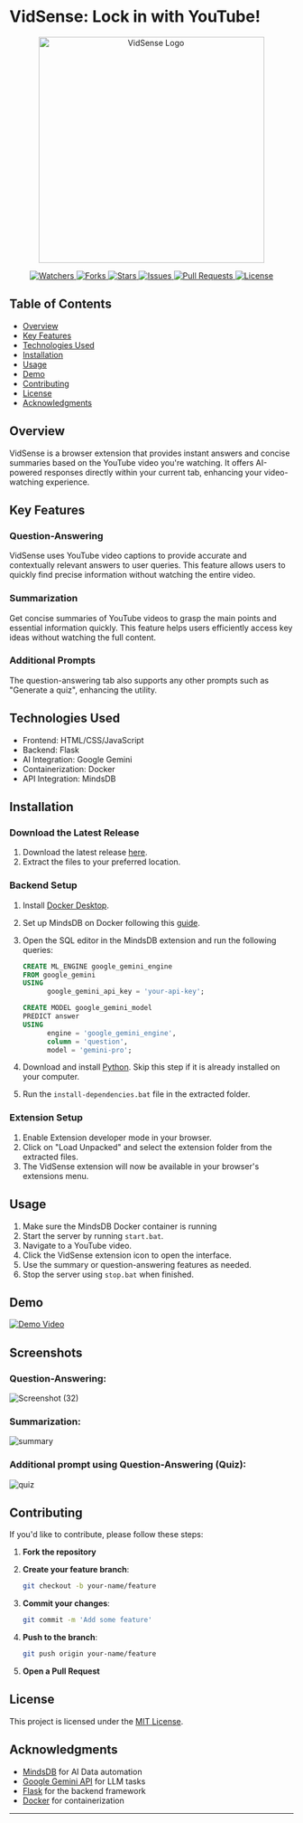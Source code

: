 # VidSense: Lock in with YouTube!

<p align="center">
  <img src="https://github.com/user-attachments/assets/f6607a6e-f1b8-45b9-87f9-96153be44013" width="400" alt="VidSense Logo">
</p>

<p align="center">
  <a href="https://github.com/apoorvsxna/VidSense-MindsDB" target="_blank">
    <img src="https://img.shields.io/github/watchers/apoorvsxna/VidSense-MindsDB?style=for-the-badge&logo=appveyor" alt="Watchers"/>
  </a>
  <a href="https://github.com/apoorvsxna/VidSense-MindsDB/fork" target="_blank">
    <img src="https://img.shields.io/github/forks/apoorvsxna/VidSense-MindsDB?style=for-the-badge&logo=appveyor" alt="Forks"/>
  </a>
  <a href="https://github.com/apoorvsxna/VidSense-MindsDB/stargazers" target="_blank">
    <img src="https://img.shields.io/github/stars/apoorvsxna/VidSense-MindsDB?style=for-the-badge&logo=appveyor" alt="Stars"/>
  </a>
  <a href="https://github.com/apoorvsxna/VidSense-MindsDB/issues" target="_blank">
    <img src="https://img.shields.io/github/issues/apoorvsxna/VidSense-MindsDB?style=for-the-badge&logo=appveyor" alt="Issues"/>
  </a>
  <a href="https://github.com/apoorvsxna/VidSense-MindsDB/pulls" target="_blank">
    <img src="https://img.shields.io/github/issues-pr/apoorvsxna/VidSense-MindsDB?style=for-the-badge&logo=appveyor" alt="Pull Requests"/>
  </a>
  <a href="https://github.com/apoorvsxna/VidSense-MindsDB/blob/master/LICENSE" target="_blank">
    <img src="https://img.shields.io/github/license/apoorvsxna/VidSense-MindsDB?style=for-the-badge&logo=appveyor" alt="License" />
  </a>
</p>

## Table of Contents

- [Overview](#overview)
- [Key Features](#key-features)
- [Technologies Used](#technologies-used)
- [Installation](#installation)
- [Usage](#usage)
- [Demo](#demo)
- [Contributing](#contributing)
- [License](#license)
- [Acknowledgments](#acknowledgments)

## Overview

VidSense is a browser extension that provides instant answers and concise summaries based on the YouTube video you're watching. It offers AI-powered responses directly within your current tab, enhancing your video-watching experience.

## Key Features

### Question-Answering
VidSense uses YouTube video captions to provide accurate and contextually relevant answers to user queries. This feature allows users to quickly find precise information without watching the entire video.

### Summarization
Get concise summaries of YouTube videos to grasp the main points and essential information quickly. This feature helps users efficiently access key ideas without watching the full content.

### Additional Prompts
The question-answering tab also supports any other prompts such as "Generate a quiz", enhancing the utility.

## Technologies Used

- Frontend: HTML/CSS/JavaScript
- Backend: Flask
- AI Integration: Google Gemini
- Containerization: Docker
- API Integration: MindsDB

## Installation

### Download the Latest Release

1. Download the latest release [here](https://github.com/apoorvsxna/VidSense-MindsDB/releases).
2. Extract the files to your preferred location.

### Backend Setup

1. Install [Docker Desktop](https://docs.docker.com/desktop/install/windows-install/).
2. Set up MindsDB on Docker following this [guide](https://docs.mindsdb.com/setup/self-hosted/docker-desktop).
3. Open the SQL editor in the MindsDB extension and run the following queries:

   ```sql
   CREATE ML_ENGINE google_gemini_engine
   FROM google_gemini
   USING
         google_gemini_api_key = 'your-api-key';

   CREATE MODEL google_gemini_model
   PREDICT answer
   USING
         engine = 'google_gemini_engine',
         column = 'question',
         model = 'gemini-pro';

4. Download and install [Python](https://www.python.org/downloads/). Skip this step if it is already installed on your computer.

5. Run the `install-dependencies.bat` file in the extracted folder.

### Extension Setup

1. Enable Extension developer mode in your browser.
2. Click on "Load Unpacked" and select the extension folder from the extracted files.
3. The VidSense extension will now be available in your browser's extensions menu.

## Usage

1. Make sure the MindsDB Docker container is running
2. Start the server by running `start.bat`.
3. Navigate to a YouTube video.
4. Click the VidSense extension icon to open the interface.
5. Use the summary or question-answering features as needed.
6. Stop the server using `stop.bat` when finished.


## Demo

[![Demo Video](https://img.youtube.com/vi/ajPk465WY4E/0.jpg)](https://www.youtube.com/watch?v=ajPk465WY4E)

## Screenshots

### Question-Answering:

![Screenshot (32)](https://github.com/user-attachments/assets/a3d9b41f-21f7-4300-b39b-fae9cc7bf0aa)


### Summarization:

![summary](https://github.com/user-attachments/assets/036f5447-4e3a-4b83-8147-c1c8a3395b12)


### Additional prompt using Question-Answering (Quiz):

![quiz](https://github.com/user-attachments/assets/084883fb-f7d5-4eae-a7bf-73b1ce01725a)


## Contributing

If you'd like to contribute, please follow these steps:

1. **Fork the repository**
2. **Create your feature branch**:

   ```bash
   git checkout -b your-name/feature
   ```

3. **Commit your changes**:

   ```bash
   git commit -m 'Add some feature'
   ```

4. **Push to the branch**:

   ```bash
   git push origin your-name/feature
   ```

5. **Open a Pull Request**

## License

This project is licensed under the [MIT License](LICENSE).

## Acknowledgments

- [MindsDB](https://docs.mindsdb.com/what-is-mindsdb) for AI Data automation
- [Google Gemini API](https://ai.google.com/gemini) for LLM tasks
- [Flask](https://flask.palletsprojects.com/en/3.0.x/) for the backend framework
- [Docker](https://www.docker.com/) for containerization

---
